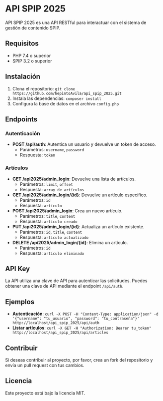 # API SPIP 2025

API SPIP 2025 es una API RESTful para interactuar con el sistema de gestión de contenido SPIP.

## Requisitos

* PHP 7.4 o superior
* SPIP 3.2 o superior

## Instalación

1. Clona el repositorio: `git clone https://github.com/hepintoAvila/api_spip_2025.git`
2. Instala las dependencias: `composer install`
3. Configura la base de datos en el archivo `config.php`

## Endpoints

### Autenticación

* **POST /api/auth**: Autentica un usuario y devuelve un token de acceso.
	+ Parámetros: `username`, `password`
	+ Respuesta: `token`

### Artículos

* **GET /api2025/admin_login**: Devuelve una lista de artículos.
	+ Parámetros: `limit`, `offset`
	+ Respuesta: `array de artículos`
* **GET /api2025/admin_login/{id}**: Devuelve un artículo específico.
	+ Parámetros: `id`
	+ Respuesta: `artículo`
* **POST /api2025/admin_login**: Crea un nuevo artículo.
	+ Parámetros: `title`, `content`
	+ Respuesta: `artículo creado`
* **PUT /api2025/admin_login/{id}**: Actualiza un artículo existente.
	+ Parámetros: `id`, `title`, `content`
	+ Respuesta: `artículo actualizado`
* **DELETE /api2025/admin_login/{id}**: Elimina un artículo.
	+ Parámetros: `id`
	+ Respuesta: `artículo eliminado`

## API Key

La API utiliza una clave de API para autenticar las solicitudes. Puedes obtener una clave de API mediante el endpoint `/api/auth`.

## Ejemplos

* **Autenticación**: `curl -X POST -H "Content-Type: application/json" -d '{"username": "tu_usuario", "password": "tu_contraseña"}' http://localhost/api_spip_2025/api/auth`
* **Listar artículos**: `curl -X GET -H "Authorization: Bearer tu_token" http://localhost/api_spip_2025/api/articles`

## Contribuir

Si deseas contribuir al proyecto, por favor, crea un fork del repositorio y envía un pull request con tus cambios.

## Licencia

Este proyecto está bajo la licencia MIT.
